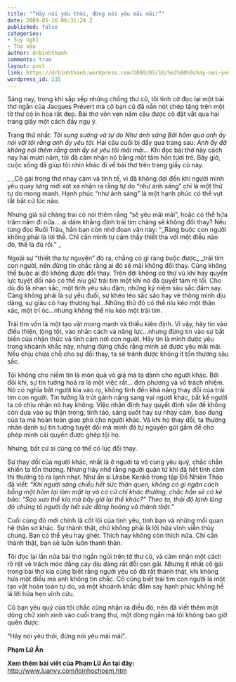 ```yaml
---
title: "“Hãy nói yêu thôi, đừng nói yêu mãi mãi!”"
date: 2009-05-16 06:31:24 Z
published: false
categories:
- Suy nghĩ
- Thơ văn
author: drbinhthanh
comments: true
layout: post
link: https://drbinhthanh.wordpress.com/2009/05/16/%e2%80%9chay-noi-yeu-thoi-dun-noi-yeu-mai-mai%e2%80%9d/
wordpress_id: 235
---
```


Sáng  nay, trong khi sắp xếp những chồng thư cũ, tôi tình cờ đọc lại một bài thơ ngắn  của Jacques Prévert mà cô bạn cũ đã nắn nót chép tặng trên một tờ thư có in hoa  rất đẹp. Bài thơ vỏn vẹn năm câu được cô đặt vắt qua hai trang giấy một cách đầy  ngụ ý.



Trang thứ nhất:
_Tôi sung sướng và tự do_
_Như ánh sáng_
_Bởi hôm qua anh ấy nói với tôi rằng anh ấy  	yêu tôi._
Hai câu cuối bị đẩy qua trang sau:
_Anh ấy đã không nói thêm_
_rằng anh ấy sẽ yêu tôi mãi mãi…_
Khi đọc  bài thơ này cách nay hai mươi năm, tôi đã cảm nhận nó bằng một tâm hồn tươi trẻ.  Bây giờ, cuộc sống đã giúp tôi nhìn khác đi về bài thơ trên trang giấy cũ này.

_ _Cô gái trong  thơ nhạy cảm và tinh tế, vì đã không đợi đến khi người mình yêu quay lưng mới  xót xa nhận ra rằng tự do “như ánh sáng” chỉ là một thứ tự do mong manh. Hạnh  phúc “như ánh sáng” là một hạnh phúc có thể vụt tắt bất cứ lúc nào.

Nhưng giả  sử chàng trai có nói thêm rằng “sẽ yêu mãi mãi”, hoặc có thề hứa trăm năm đi  nữa… ai dám khẳng định trái tim chàng sẽ không đổi thay? Nếu từng đọc Ruồi Trâu,  hẳn bạn còn nhớ đọan văn này: “_Ràng buộc con người không phải là lời thề. Chỉ  cần mình tự cảm thấy thiết tha với một điều nào đó, thế là đủ rồi.” _

Ngoài sự  “thiết tha tự nguyện” đó ra, chẳng có gì ràng buộc được_ _trái tim con  người, nên đừng tin chắc rằng ai đó sẽ mãi không đổi thay. Cũng không thể buộc  ai đó không được đổi thay. Trên đời không có thứ vũ khí hay quyền lực tuyệt đối  nào có thể níu giữ trái tim một khi nó đã quyết tâm rẽ lối. Cho dù đó là nhan  sắc, một tình yêu sâu đậm, những kỷ niệm sâu sắc đắm say. Càng không phải là sự  yếu đuối, sự khéo léo sắc sảo hay vẻ thông minh dịu dàng, sự giàu có hay thương  hại…Những thứ đó có thể níu kéo một thân xác, một trí óc…nhưng không thể níu kéo  một trái tim.

Trái tim  vốn là một tạo vật mong manh và thiếu kiên định. Vì vậy, hãy tin vào điều thiện,  lòng tốt, vào nhân cách và năng lực…nhưng đừng tin vào sự bất biến của nhận thức  và tình cảm nơi con người. Hãy tin là mình được yêu trong khoảnh khắc này, nhưng  đừng chắc rằng mình sẽ được yêu mãi mãi. Nếu chịu chừa chỗ cho sự đổi thay, ta  sẽ tránh được không ít tổn thương sâu sắc.

Tôi không  cho niềm tin là món quà vô giá mà ta dành cho người khác. Bởi đôi khi, sự tin  tưởng hoá ra là một việc rất… đơn phương và vô trách nhiệm. Nó có nghĩa bắt  người kia vào rọ, không tính đến khả năng thay đổi của trái tim con người. Tin  tưởng là trút gánh nặng sang vai người khác, bất kể người ta có chịu nhận nó hay  không. Việc nhận định hay quyết định vấn đề không còn dựa vào sự thận trọng,  tỉnh táo, sáng suốt hay sự nhạy cảm, bao dung của ta mà hoàn toàn giao phó cho  người khác. Và khi họ thay đổi, ta thường nhân danh sự tin tưởng tuyệt đối mà  mình đã tự nguyện gửi gắm để cho phép mình cái quyền được ghép tội họ.

Nhưng, bất  cứ ai cũng có thể có lúc đổi thay.

Sự thay  đổi của người khác, nhất là ở người ta vô cùng yêu quý, chắc chắn khiến ta tổn  thương. Nhưng hãy nhớ rằng người quân tử khi đã hết tình cảm thì thường tỏ ra  lạnh nhạt. Như ẩn sĩ Urabe Kenkô trong tập Đồ Nhiên Thảo đã viết: “_Khi người  sáng chiều hết sức thân quen, không có gì ngăn cách bỗng một hôm lại làm mặt lạ  và có cử chỉ khác thường, chắc hẳn sẽ có kẻ bảo: “Sao xưa thế kia mà bây giờ lại  thế khác?” Theo ta, thái độ lạnh lùng đó chứng tỏ người ấy hết sức đàng hoàng và  thành thật._”

Cuối cùng đó mới  chính là cốt lõi của tình yêu, tình bạn và những mối quan hệ thân sơ khác. Sự  thành thật, chứ không phải là lời hứa vĩnh viễn thủy chung. Bạn có thể yêu hay  ghét. Thích hay không còn thích nữa. Chỉ cần thành thật, bạn sẽ luôn luôn thanh  thản.

Tôi đọc  lại lần nữa bài thơ ngắn ngủi trên tờ thư cũ, và cảm nhận một cách rõ rệt vẻ  trách móc đắng cay dịu dàng rất đỗi con gái. Nhưng ít nhất cô gái trong bài thơ  kia cũng biết rằng người yêu cô đã rất thành thật, khi không hứa một điều mà anh  không tin chắc. Cô cũng biết trái tim con người là một tạo vật hoàn toàn tự do,  và một khoảnh khắc đắm say hạnh phúc không hề là lời hứa hẹn vĩnh cửu.

Cô bạn yêu  quý của tôi chắc cũng nhận ra điều đó, nên đã viết thêm một dòng chữ xinh xinh  vào cuối trang thư, một dòng ngắn mà tôi không bao giờ quên được:

“Hãy nói yêu thôi, đừng nói yêu mãi mãi”.


**Phạm Lữ Ân**




**Xem thêm bài viết của Phạm Lữ Ân tại đây:** http://www.luanvy.com/loinhochoem.htm
